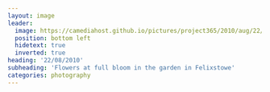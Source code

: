 ```yaml
---
layout: image
leader:
  image: https://camediahost.github.io/pictures/project365/2010/aug/22/220810.jpg
  position: bottom left
  hidetext: true
  inverted: true
heading: '22/08/2010'
subheading: 'Flowers at full bloom in the garden in Felixstowe'
categories: photography
---
```

